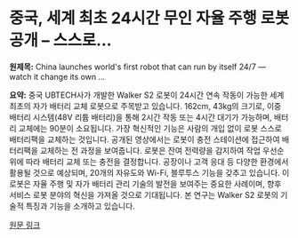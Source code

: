 # 중국, 세계 최초 24시간 무인 자율 주행 로봇 공개 – 스스로…

**원제목:** China launches world's first robot that can run by itself 24/7 — watch it change its own ...

**요약:** 중국 UBTECH사가 개발한 Walker S2 로봇이 24시간 연속 작동이 가능한 세계 최초의 자가 배터리 교체 로봇으로 주목받고 있습니다.  162cm, 43kg의 크기로, 이중 배터리 시스템(48V 리튬 배터리)을 통해 2시간 작동 또는 4시간 대기가 가능하며, 배터리 교체에는 90분이 소요됩니다.  가장 혁신적인 기능은 사람의 개입 없이 로봇 스스로 배터리팩을 교체하는 것입니다.  공개된 영상에서는 로봇이 충전 스테이션에 접근하여 배터리팩을 교체하는 전 과정을 보여줍니다.  로봇은 잔여 전력량을 감지하여 작업 우선순위에 따라 배터리 교체 또는 충전을 결정합니다.  공장이나 고객 응대 등 다양한 환경에서 활용될 것으로 예상되며, 20개의 자유도와 Wi-Fi, 블루투스 기능을 갖추고 있습니다.  이 로봇은 자율 주행 및 자가 배터리 관리 기술의 발전을 보여주는 중요한 사례이며,  향후 서비스 로봇 분야의 혁신을 가져올 것으로 기대됩니다.  본 연구는 Walker S2 로봇의 기술적 특징과 기능을 소개하고 있습니다.

[원문 링크](https://tech.yahoo.com/ai/articles/china-launches-worlds-first-robot-150000158.html)
